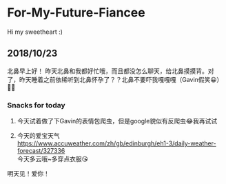 # For-My-Future-Fiancee
Hi my sweetheart :)  

## 2018/10/23 
北鼻早上好！ 昨天北鼻和我都好忙哦，而且都没怎么聊天，给北鼻摸摸背。对了，昨天睡着之前依稀听到北鼻怀孕了？？北鼻不要吓我嘎嘎嘎（Gavin假笑😀）
🐙🐇

  
### Snacks for today
1. 今天试着做了下Gavin的表情包爬虫，但是google貌似有反爬虫😂我再试试

2. 今天的爱宝天气  
https://www.accuweather.com/zh/gb/edinburgh/eh1-3/daily-weather-forecast/327336  
今天多云哦~多穿点衣服😘

明天见！爱你！


